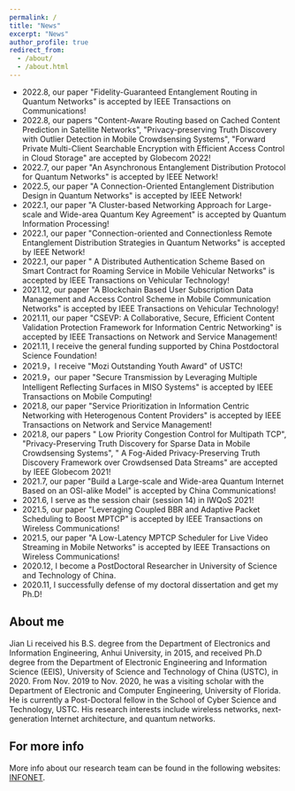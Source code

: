 ```yaml
---
permalink: /
title: "News"
excerpt: "News"
author_profile: true
redirect_from: 
  - /about/
  - /about.html
---
```


* 2022.8, our paper "Fidelity-Guaranteed Entanglement Routing in Quantum Networks" is accepted by IEEE Transactions on Communications!
* 2022.8, our papers "Content-Aware Routing based on Cached Content Prediction in Satellite Networks", "Privacy-preserving Truth Discovery with Outlier Detection in Mobile Crowdsensing Systems", "Forward Private Multi-Client Searchable Encryption with Efficient Access Control in Cloud Storage" are accepted by Globecom 2022!
* 2022.7, our paper "An Asynchronous Entanglement Distribution Protocol for Quantum Networks" is accepted by IEEE Network!
* 2022.5, our paper "A Connection-Oriented Entanglement Distribution Design in Quantum Networks" is accepted by IEEE Network!
* 2022.1, our paper "A Cluster-based Networking Approach for Large-scale and Wide-area Quantum Key Agreement" is accepted by Quantum Information Processing!
* 2022.1, our paper "Connection-oriented and Connectionless Remote Entanglement Distribution Strategies in Quantum Networks" is accepted by IEEE Network!
* 2022.1, our paper " A Distributed Authentication Scheme Based on Smart Contract for Roaming Service in Mobile Vehicular Networks" is accepted by IEEE Transactions on Vehicular Technology!
* 2021.12, our paper "A Blockchain Based User Subscription Data Management and Access Control Scheme in Mobile Communication Networks" is accepted by IEEE Transactions on Vehicular Technology!
* 2021.11, our paper "CSEVP: A Collaborative, Secure, Efficient Content Validation Protection Framework for Information Centric Networking" is accepted by IEEE Transactions on Network and Service Management!
* 2021.11, I receive the general funding supported by China Postdoctoral Science Foundation!
* 2021.9，I receive "Mozi Outstanding Youth Award" of USTC!
* 2021.9，our paper "Secure Transmission by Leveraging Multiple Intelligent Reflecting Surfaces in MISO Systems" is accepted by IEEE Transactions on Mobile Computing!
* 2021.8, our paper "Service Prioritization in Information Centric Networking with Heterogenous Content Providers" is accepted by IEEE Transactions on Network and Service Management!
* 2021.8, our papers " Low Priority Congestion Control for Multipath TCP", "Privacy-Preserving Truth Discovery for Sparse Data in Mobile Crowdsensing Systems", "  A Fog-Aided Privacy-Preserving Truth Discovery Framework over Crowdsensed Data Streams" are accepted by IEEE Globecom 2021!
* 2021.7, our paper "Build a Large-scale and Wide-area Quantum Internet Based on an OSI-alike Model" is accepted by China Communications!
* 2021.6, I serve as the session chair (session 14) in IWQoS 2021!
* 2021.5, our paper "Leveraging Coupled BBR and Adaptive Packet Scheduling to Boost MPTCP" is accepted by IEEE Transactions on Wireless Communications!
* 2021.5, our paper "A Low-Latency MPTCP Scheduler for Live Video Streaming in Mobile Networks" is accepted by IEEE Transactions on Wireless Communications!
* 2020.12, I become a PostDoctoral Researcher in University of Science and Technology of China.
* 2020.11, I successfully defense of my doctoral dissertation and get my Ph.D!

About me
------
Jian Li received his B.S. degree from the Department of Electronics and Information Engineering, Anhui University, in 2015, and received Ph.D degree from the Department of Electronic Engineering and Information Science (EEIS), University of Science and Technology of China (USTC), in 2020. From Nov. 2019 to Nov. 2020, he was a visiting scholar with the Department of Electronic and Computer Engineering, University of Florida. He is currently a Post-Doctoral fellow in the School of Cyber Science and Technology, USTC. His research interests include wireless networks, next-generation Internet architecture, and quantum networks.


For more info
------
More info about our research team can be found in the following websites: [INFONET](http://if.ustc.edu.cn/index.php). 
